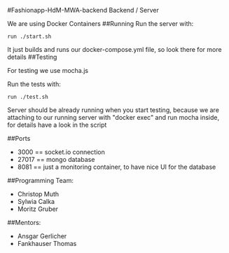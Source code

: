 #Fashionapp-HdM-MWA-backend
Backend / Server

We are using Docker Containers
##Running
Run the server with:
```
run ./start.sh
```
It just builds and runs our docker-compose.yml file, so look there for more details 
##Testing

For testing we use mocha.js

Run the tests with:
```
run ./test.sh
```
Server should be already running when you start testing, because we are attaching to our running server with "docker exec" and run mocha inside,
for details have a look in the script


##Ports
  - 3000 == socket.io connection
  - 27017 == mongo database
  - 8081 == just a monitoring container, to have nice UI for the database


##Programming Team: 
  - Christop Muth
  - Sylwia Calka
  - Moritz Gruber

##Mentors: 
  - Ansgar Gerlicher
  - Fankhauser Thomas